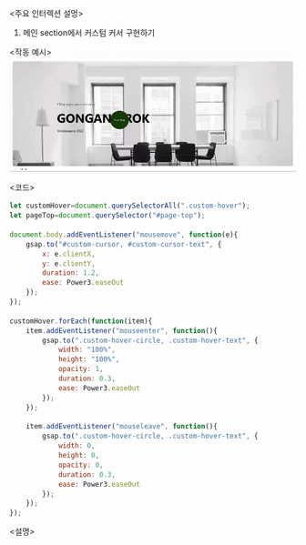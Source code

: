 <주요 인터렉션 설멍>

1. 메인 section에서 커스텀 커서 구현하기

<작동 예시>
![images](https://github.com/kkii0801/Readme_files/blob/main/images/main_section_custom_cursor_GIF.gif?raw=true)

<코드>
``` JavaScript
let customHover=document.querySelectorAll(".custom-hover");
let pageTop=document.querySelector("#page-top");

document.body.addEventListener("mousemove", function(e){
	gsap.to("#custom-cursor, #custom-cursor-text", {
		x: e.clientX,
		y: e.clientY,
		duration: 1.2,
		ease: Power3.easeOut
	});
});

customHover.forEach(function(item){
	item.addEventListener("mouseenter", function(){
		gsap.to(".custom-hover-circle, .custom-hover-text", {
			width: "100%",
			height: "100%",
			opacity: 1,
			duration: 0.3,
			ease: Power3.easeOut
		});
	});

	item.addEventListener("mouseleave", function(){
		gsap.to(".custom-hover-circle, .custom-hover-text", {
			width: 0,
			height: 0,
			opacity: 0,
			duration: 0.3,
			ease: Power3.easeOut
		});
	});
});
```

<설명>

